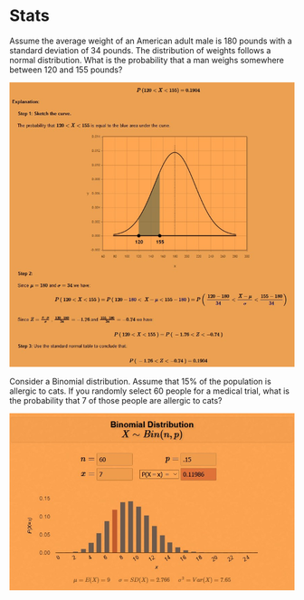 # Stats

Assume the average weight of an American adult male is 180 pounds with a standard deviation of 34 pounds. The distribution of weights follows a normal distribution. What is the probability that a man weighs somewhere between 120 and 155 pounds?

![Normal Distribution](normal_dist.jpg)

Consider a Binomial distribution. Assume that 15% of the population is allergic to cats. If you randomly select 60 people for a medical trial, what is the probability that 7 of those people are allergic to cats?

![Binomial Distribution](binomial_dist.jpg)
